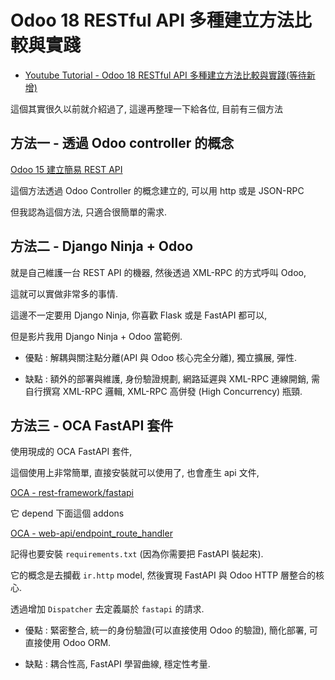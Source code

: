 # Odoo 18 RESTful API 多種建立方法比較與實踐

* [Youtube Tutorial - Odoo 18 RESTful API 多種建立方法比較與實踐(等待新增)](xxx)

這個其實很久以前就介紹過了, 這邊再整理一下給各位, 目前有三個方法

## 方法一 - 透過 Odoo controller 的概念

[Odoo 15 建立簡易 REST API](https://github.com/twtrubiks/odoo-demo-addons-tutorial/tree/15.0/demo_controller_api)

這個方法透過 Odoo Controller 的概念建立的, 可以用 http 或是 JSON-RPC

但我認為這個方法, 只適合很簡單的需求.

## 方法二 - Django Ninja + Odoo

就是自己維護一台 REST API 的機器, 然後透過 XML-RPC 的方式呼叫 Odoo,

這就可以實做非常多的事情.

這邊不一定要用 Django Ninja, 你喜歡 Flask 或是 FastAPI 都可以,

但是影片我用 Django Ninja + Odoo 當範例.

* 優點 : 解耦與關注點分離(API 與 Odoo 核心完全分離), 獨立擴展, 彈性.

* 缺點 : 額外的部署與維護, 身份驗證規劃, 網路延遲與 XML-RPC 連線開銷, 需自行撰寫 XML-RPC 邏輯, XML-RPC 高併發 (High Concurrency) 瓶頸.

## 方法三 - OCA FastAPI 套件

使用現成的 OCA FastAPI 套件,

這個使用上非常簡單, 直接安裝就可以使用了, 也會產生 api 文件,

[OCA - rest-framework/fastapi](https://github.com/OCA/rest-framework/tree/18.0/fastapi)

它 depend 下面這個 addons

[OCA - web-api/endpoint_route_handler](https://github.com/OCA/web-api/tree/18.0/endpoint_route_handler)

記得也要安裝 `requirements.txt` (因為你需要把 FastAPI 裝起來).

它的概念是去攔截 `ir.http` model, 然後實現 FastAPI 與 Odoo HTTP 層整合的核心.

透過增加 `Dispatcher` 去定義屬於 `fastapi` 的請求.

* 優點 : 緊密整合, 統一的身份驗證(可以直接使用 Odoo 的驗證), 簡化部署, 可直接使用 Odoo ORM.

* 缺點 : 耦合性高, FastAPI 學習曲線, 穩定性考量.

